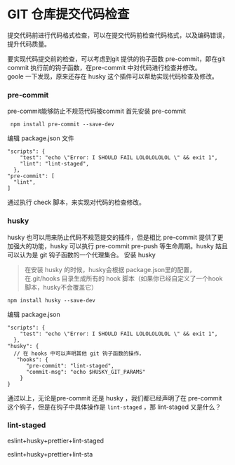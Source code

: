 # GIT 仓库提交代码检查

提交代码前进行代码格式检查，可以在提交代码前检查代码格式，以及编码错误，提升代码质量。

要实现代码提交前的检查，可以考虑到git 提供的钩子函数 pre-commit，即在git commit 执行前的钩子函数，在pre-commit 中对代码进行检查并修改。   
goole 一下发现，原来还存在 husky 这个插件可以帮助实现代码检查及修改。

### pre-commit 
pre-commit能够防止不规范代码被commit
首先安装 pre-commit
```
 npm install pre-commit --save-dev
```
编辑 package.json 文件
```
"scripts": {
    "test": "echo \"Error: I SHOULD FAIL LOLOLOLOLOL \" && exit 1",
    "lint": "lint-staged",
  },
"pre-commit": [
  "lint",
]
```

通过执行 check 脚本，来实现对代码的检查修改。

### husky
husky 也可以用来防止代码不规范提交的插件，但是相比 pre-commit 提供了更加强大的功能，husky 可以执行 pre-commit pre-push 等生命周期。husky 姑且可以认为是 git 钩子函数的一个代理集合。
安装 husky
> 在安装 husky 的时候，husky会根据 package.json里的配置，在.git/hooks 目录生成所有的 hook 脚本（如果你已经自定义了一个hook脚本，husky不会覆盖它）  

```
npm install husky --save-dev
```
编辑 package.json 
```
"scripts": {
    "test": "echo \"Error: I SHOULD FAIL LOLOLOLOLOL \" && exit 1",
  },
"husky": {
  // 在 hooks 中可以声明其他 git 钩子函数的操作， 
   "hooks": {
      "pre-commit": "lint-staged",
      "commit-msg": "echo $HUSKY_GIT_PARAMS"
    }
}
```

通过以上，无论是pre-commit 还是 husky ，我们都已经声明了在 pre-commit 这个钩子，但是在钩子中具体操作是 `lint-staged` ，那 lint-staged 又是什么？

### lint-staged


eslint+husky+prettier+lint-staged




eslint+husky+prettier+lint-sta